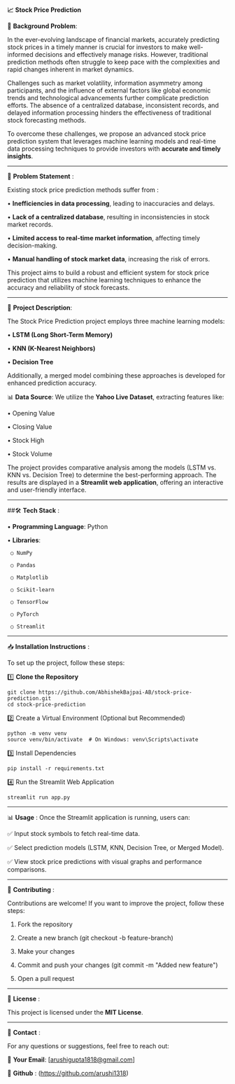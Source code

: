 **📈** **Stock Price Prediction**

📌 **Background Problem**:

In the ever-evolving landscape of financial markets, accurately predicting stock prices in a timely manner is crucial for investors to make well-informed decisions and effectively manage risks. However, traditional prediction methods often struggle to keep pace with the complexities and rapid changes inherent in market dynamics.

Challenges such as market volatility, information asymmetry among participants, and the influence of external factors like global economic trends and technological advancements further complicate prediction efforts. The absence of a centralized database, inconsistent records, and delayed information processing hinders the effectiveness of traditional stock forecasting methods.

To overcome these challenges, we propose an advanced stock price prediction system that leverages machine learning models and real-time data processing techniques to provide investors with **accurate and timely insights**.

---


🎯 **Problem Statement** :

Existing stock price prediction methods suffer from :

•	**Inefficiencies in data processing**, leading to inaccuracies and delays.

•	**Lack of a centralized database**, resulting in inconsistencies in stock market records.

•	**Limited access to real-time market information**, affecting timely decision-making.

•	**Manual handling of stock market data**, increasing the risk of errors.

This project aims to build a robust and efficient system for stock price prediction that utilizes machine learning techniques to enhance the accuracy and reliability of stock forecasts.

---


🚀 **Project Description**:

The Stock Price Prediction project employs three machine learning models:

• **LSTM (Long Short-Term Memory)**

• **KNN (K-Nearest Neighbors)**

• **Decision Tree**

Additionally, a merged model combining these approaches is developed for enhanced prediction accuracy.

📊 **Data Source**: We utilize the **Yahoo Live Dataset**, extracting features like:

• Opening Value

• Closing Value

• Stock High

• Stock Volume

The project provides comparative analysis among the models (LSTM vs. KNN vs. Decision Tree) to determine the best-performing approach. The results are displayed in a **Streamlit web application**, offering an interactive and user-friendly interface.


---





##🛠️ **Tech Stack** :

• **Programming Language**: Python

• **Libraries**:

     ○ NumPy
   
     ○ Pandas
   
     ○ Matplotlib
   
     ○ Scikit-learn
      
     ○ TensorFlow
   
     ○ PyTorch
   
     ○ Streamlit

---

 
 
 📥 **Installation Instructions** :
 
 To set up the project, follow these steps:

 1️⃣ **Clone the Repository**
 
    git clone https://github.com/AbhishekBajpai-AB/stock-price-prediction.git
    cd stock-price-prediction

2️⃣ Create a Virtual Environment (Optional but Recommended)

    python -m venv venv
    source venv/bin/activate  # On Windows: venv\Scripts\activate

3️⃣ Install Dependencies

    pip install -r requirements.txt

4️⃣ Run the Streamlit Web Application

    streamlit run app.py


---


📊 **Usage** :
Once the Streamlit application is running, users can:

✅ Input stock symbols to fetch real-time data.

✅ Select prediction models (LSTM, KNN, Decision Tree, or Merged Model).

✅ View stock price predictions with visual graphs and performance comparisons.



---


🤝 **Contributing** :

Contributions are welcome! If you want to improve the project, follow these steps:

1. Fork the repository
 
2. Create a new branch (git checkout -b feature-branch)

3. Make your changes
 
4. Commit and push your changes (git commit -m "Added new feature")
 
5. Open a pull request


---

📝 **License** :

This project is licensed under the **MIT License**.

---


📧 **Contact** :

For any questions or suggestions, feel free to reach out:

📩 **Your Email**: [arushigupta1818@gmail.com]

🔗 **Github** : (https://github.com/arushi1318)



